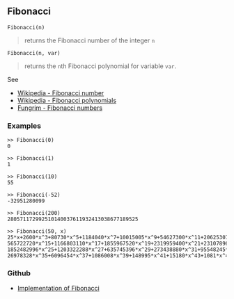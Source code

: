 ## Fibonacci

```
Fibonacci(n)
```

> returns the Fibonacci number of the integer `n` 

```
Fibonacci(n, var)
```

> returns the `n`th Fibonacci polynomial for variable `var`.

See 
* [Wikipedia - Fibonacci number](https://en.wikipedia.org/wiki/Fibonacci_number)
* [Wikipedia - Fibonacci polynomials](https://en.wikipedia.org/wiki/Fibonacci_polynomials)
* [Fungrim - Fibonacci numbers](http://fungrim.org/topic/Fibonacci_numbers/)

### Examples

```
>> Fibonacci(0)
0
 
>> Fibonacci(1)
1
 
>> Fibonacci(10)
55
 
>> Fibonacci(-52) 
-32951280099

>> Fibonacci(200)
280571172992510140037611932413038677189525

>> Fibonacci(50, x) 
25*x+2600*x^3+80730*x^5+1184040*x^7+10015005*x^9+54627300*x^11+206253075*x^13+  
565722720*x^15+1166803110*x^17+1855967520*x^19+2319959400*x^21+2310789600*x^23+ 
1852482996*x^25+1203322288*x^27+635745396*x^29+273438880*x^31+95548245*x^33+ 
26978328*x^35+6096454*x^37+1086008*x^39+148995*x^41+15180*x^43+1081*x^45+48*x^47+x^49
```

### Github

* [Implementation of Fibonacci](https://github.com/axkr/symja_android_library/blob/master/symja_android_library/matheclipse-core/src/main/java/org/matheclipse/core/builtin/NumberTheory.java#L2570) 

